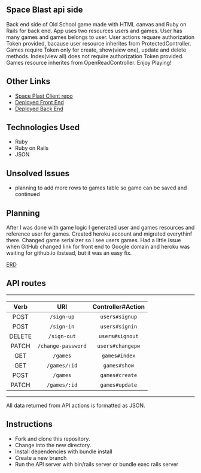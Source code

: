 ## Space Blast api side
Back end side of Old School game made with HTML canvas and Ruby on Rails for
back end. App uses two resources users and games. User has many games and games
belongs to user. User actions requare authorization Token provided, bacause
user resource inherites from ProtectedController. Games require Token only for create,
show(view one), update and delete methods. Index(view all) does not require
authorization Token provided. Games resource inherites from OpenReadController.
Enjoy Playing!

## Other Links
- [Space Plast Client repo](https://github.com/TimA89/Capstone_game_client)
- [Deployed Front End](http://timabuladze.com/Capstone_game_client/)
- [Deployed Back End](https://capstone-game.herokuapp.com/)

## Technologies Used
- Ruby
- Ruby on Rails
- JSON

## Unsolved Issues
- planning to add more rows to games table so game can be saved and continued

## Planning
After I was done with game logic I generated user and games resources and reference
user for games. Created heroku account and migrated everythinf there. Changed game
serializer so I see users games. Had a little issue when GitHub changed link for
front end to Google domain and heroku was waiting for github.io ibstead, but it
was an easy fix.

[ERD](https://imgur.com/73KgsOR)

## API routes

---

| Verb          | URI                   | Controller#Action    |
| :-----------: |:---------------------:| :-------------------:|
| POST          | `/sign-up`            |  `users#signup`      |
| POST          | `/sign-in`            |  `users#signin`      |
| DELETE        | `/sign-out`           |  `users#signout`     |
| PATCH         | `/change-password`    |  `users#changepw`    |
| GET           | `/games`              |  `games#index`       |
| GET           | `/games/:id`          |  `games#show`        |
| POST          | `/games`              | `games#create`       |
| PATCH         | `/games/:id`          | `games#update`       |

---

All data returned from API actions is formatted as JSON.

## Instructions
- Fork and clone this repository.
- Change into the new directory.
- Install dependencies with bundle install
- Create a new branch
- Run the API server with bin/rails server or bundle exec rails server
